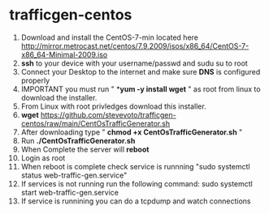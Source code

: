 # trafficgen-centos
1. Download and install the CentOS-7-min located here 
http://mirror.metrocast.net/centos/7.9.2009/isos/x86_64/CentOS-7-x86_64-Minimal-2009.iso
2. **ssh** to your device with your username/passwd and sudu su to root
3. Connect your Desktop to the internet and make sure **DNS** is configured properly
4. IMPORTANT you must run " ***yum -y install wget** " as root from linux to download the installer.
5. From Linux with root privledges download this installer.
6. **wget** https://github.com/stevevoto/trafficgen-centos/raw/main/CentOsTrafficGenerator.sh
7. After downloading type " **chmod +x CentOsTrafficGenerator.sh** "
8. Run **./CentOsTrafficGenerator.sh**
9. When Complete the server will **reboot**
10. Login as root
11. When reboot is complete check service is runnning "sudo systemctl status web-traffic-gen.service"
12. If services is not running run the following command: sudo systemctl start web-traffic-gen.service
13. If service is runnining you can do a tcpdump and watch connections
